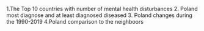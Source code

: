1.The Top 10 countries with number of mental health disturbances
2. Poland most diagnose and at least diagnosed diseased 
3. Poland changes during the 1990-2019
4.Poland comparison to the neighboors
